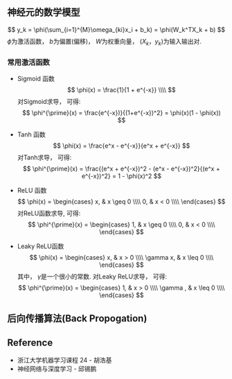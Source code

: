 ## 神经元的数学模型
$$
y_k = \phi(\sum_{i=1}^{M}\omega_{ki}x_i + b_k) = \phi(W_k^TX_k + b)
$$
$\phi$为激活函数， $b$为偏置(偏移)， $W$为权重向量， $(X_k，y_k)$为输入输出对.

### 常用激活函数
* Sigmoid 函数
$$
\phi(x) = \frac{1}{1 + e^{-x}} \\\\
$$
对Sigmoid求导， 可得:
$$
\phi^{\prime}(x) = \frac{e^{-x})}{(1+e^{-x})^2} = \phi(x)(1 - \phi(x))
$$

* Tanh 函数
$$
\phi(x) = \frac{e^x - e^{-x}}{e^x + e^{-x}}
$$
对Tanh求导， 可得:
$$
\phi^{\prime}(x) = \frac{(e^x + e^{-x})^2 - (e^x - e^{-x})^2}{(e^x + e^{-x})^2} = 1 - \phi(x)^2
$$

* ReLU 函数
$$
\phi(x) = 
\begin{cases}
x, & x \geq 0 \\\\
0, & x < 0 \\\\
\end{cases}
$$
对ReLU函数求导, 可得:
$$
\phi^{\prime}(x) =
\begin{cases}
1, & x \geq 0 \\\\
0, & x < 0 \\\\
\end{cases}
$$
* Leaky ReLU函数
$$
\phi(x) = 
\begin{cases}
x, & x > 0 \\\\
\gamma x, & x \leq 0 \\\\
\end{cases}
$$
其中， $\gamma$是一个很小的常数. 对Leaky ReLU求导， 可得:
$$
\phi^{\prime}(x) = 
\begin{cases}
1, & x > 0 \\\\
\gamma , & x \leq 0 \\\\
\end{cases}
$$


## 后向传播算法(Back Propogation)


## Reference
* 浙江大学机器学习课程 24 - 胡浩基
* 神经网络与深度学习 - 邱锡鹏
